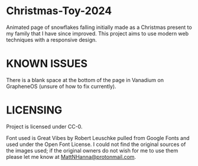 # Christmas-Toy-2024
Animated page of snowflakes falling initially made as a Christmas present to my family that I have since improved. This project aims to use modern web techniques with a responsive design.

# KNOWN ISSUES
There is a  blank space at the bottom of the page in Vanadium on GrapheneOS (unsure of how to fix currently).

# LICENSING
Project is licensed under CC-0.

Font used is Great Vibes by Robert Leuschke pulled from Google Fonts and used under the Open Font License.
I could not find the original sources of the images used; if the original owners do not wish for me to use them please let me know at MattNHanna@protonmail.com.
